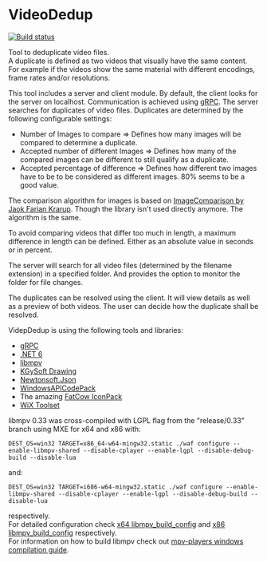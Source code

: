 # VideoDedup

[![Build status](https://ci.appveyor.com/api/projects/status/ld6w3vd6m49spu27/branch/master?svg=true)](https://ci.appveyor.com/project/SebastianBecker2/videodedup/branch/master)

Tool to deduplicate video files.\
A duplicate is defined as two videos that visually have the same content. For example if the videos show the same material with different encodings, frame rates and/or resolutions.

This tool includes a server and client module. By default, the client looks for the server on localhost. Communication is achieved using [gRPC](https://grpc.io/).
The server searches for duplicates of video files. Duplicates are determined by the following configurable settings:

- Number of Images to compare => Defines how many images will be compared to determine a duplicate.
- Accepted number of different Images => Defines how many of the compared images can be different to still qualify as a duplicate.
- Accepted percentage of difference => Defines how different two images have to be to be considered as different images. 80% seems to be a good value.

The comparison algorithm for images is based on [ImageComparison by Jaok Farian Krarup](https://www.codeproject.com/Articles/374386/Simple-image-comparison-in-NET). Though the library isn't used directly anymore. The algorithm is the same.

To avoid comparing videos that differ too much in length, a maximum difference in length can be defined. Either as an absolute value in seconds or in percent.

The server will search for all video files (determined by the filename extension) in a specified folder. And provides the option to monitor the folder for file changes.

The duplicates can be resolved using the client. It will view details as well as a preview of both videos. The user can decide how the duplicate shall be resolved.

VidepDedup is using the following tools and libraries:

- [gRPC](https://grpc.io/)
- [.NET 6](https://docs.microsoft.com/en-us/dotnet/core/whats-new/dotnet-6)
- [libmpv](https://github.com/mpv-player/mpv)
- [KGySoft Drawing](https://kgysoft.net/drawing)
- [Newtonsoft.Json](https://www.newtonsoft.com/json)
- [WindowsAPICodePack](https://github.com/contre/Windows-API-Code-Pack-1.1)
- The amazing [FatCow IconPack](https://www.fatcow.com/free-icons)
- [WiX Toolset](https://wixtoolset.org)

libmpv 0.33 was cross-compiled with LGPL flag from the "release/0.33" branch using MXE for x64 and x86 with:  

    DEST_OS=win32 TARGET=x86_64-w64-mingw32.static ./waf configure --enable-libmpv-shared --disable-cplayer --enable-lgpl --disable-debug-build --disable-lua
and:  

    DEST_OS=win32 TARGET=i686-w64-mingw32.static ./waf configure --enable-libmpv-shared --disable-cplayer --enable-lgpl --disable-debug-build --disable-lua
respectively.  
For detailed configuration check [x64 libmpv_build_config](./DedupEngine/Libs/libmpv/x64/libmpv_build_config) and [x86 libmpv_build_config](./DedupEngine/Libs/libmpv/x86/libmpv_build_config) respectively.  
For information on how to build libmpv check out [mpv-players windows compilation guide](https://github.com/mpv-player/mpv/blob/master/DOCS/compile-windows.md).
